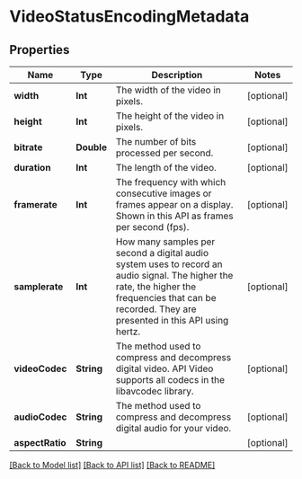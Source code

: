 # VideoStatusEncodingMetadata

## Properties
Name | Type | Description | Notes
------------ | ------------- | ------------- | -------------
**width** | **Int** | The width of the video in pixels. | [optional] 
**height** | **Int** | The height of the video in pixels. | [optional] 
**bitrate** | **Double** | The number of bits processed per second. | [optional] 
**duration** | **Int** | The length of the video. | [optional] 
**framerate** | **Int** | The frequency with which consecutive images or frames appear on a display. Shown in this API as frames per second (fps). | [optional] 
**samplerate** | **Int** | How many samples per second a digital audio system uses to record an audio signal. The higher the rate, the higher the frequencies that can be recorded. They are presented in this API using hertz. | [optional] 
**videoCodec** | **String** | The method used to compress and decompress digital video. API Video supports all codecs in the libavcodec library.  | [optional] 
**audioCodec** | **String** | The method used to compress and decompress digital audio for your video. | [optional] 
**aspectRatio** | **String** |  | [optional] 

[[Back to Model list]](../README.md#documentation-for-models) [[Back to API list]](../README.md#documentation-for-api-endpoints) [[Back to README]](../README.md)


